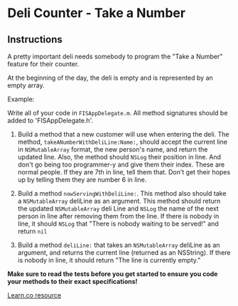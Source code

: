 # Deli Counter - Take a Number

## Instructions

A pretty important deli needs somebody to program the "Take a Number" feature for their counter.

At the beginning of the day, the deli is empty and is represented by an empty array.

Example: 


Write all of your code in `FISAppDelegate.m`.  All method signatures should be added to 'FISAppDelegate.h'.

1. Build a method that a new customer will use when entering the deli. The method, `takeANumberWithDeliLine:Name:`, should accept the current line in `NSMutableArray` format, the new person's name, and return the updated line. Also, the method should `NSLog` their position in line. And don't go being too programmer-y and give them their index. These are normal people. If they are 7th in line, tell them that. Don't get their hopes up by telling them they are number 6 in line.

2. Build a method `nowServingWithDeliLine:`. This method also should take a `NSMutableArray` deliLine as an argument. This method should return the updated `NSMutableArray` deli Line and `NSLog` the name of the next person in line after removing them from the line. If there is nobody in line, it should `NSLog` that "There is nobody waiting to be served!" and return `nil`

3. Build a method `deliLine:` that takes an `NSMutableArray` deliLine as an argument, and returns the current line (returned as an NSString). If there is nobody in line, it should return "The line is currently empty."

**Make sure to read the tests before you get started to ensure you code your methods to their exact specifications!**

<a href='https://learn.co/lessons/objc-deli' data-visibility='hidden'>Learn.co resource</a>
